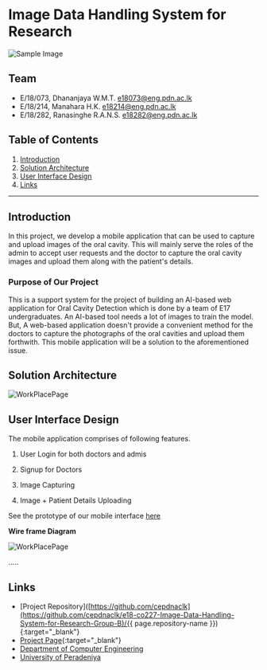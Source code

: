 # Image Data Handling System for Research

 ![Sample Image](./images/intro_image.png)

## Team
-  E/18/073, Dhananjaya W.M.T.   [e18073@eng.pdn.ac.lk](mailto:e18073@eng.pdn.ac.lk)
-  E/18/214, Manahara H.K.       [e18214@eng.pdn.ac.lk](mailto:e18214@eng.pdn.ac.lk)
-  E/18/282, Ranasinghe R.A.N.S. [e18282@eng.pdn.ac.lk](mailto:e18282@eng.pdn.ac.lk)

## Table of Contents
1. [Introduction](#introduction)
2. [Solution Architecture](#solution-architecture )
3. [User Interface Design](#user-interface-design)
4. [Links](#links)

---

## Introduction

In this project, we develop a mobile application that can be used to capture and upload images of the oral cavity. This will mainly serve the roles of the admin to accept user requests and the doctor to capture the oral cavity images and upload them along with the patient's details. 

### Purpose of Our Project

This is a support system for the project of building an AI-based web application for Oral Cavity Detection which is done by a team of E17 undergraduates.
An AI-based tool needs a lot of images to train the model. But, A web-based application doesn't provide a convenient method for the doctors to capture the photographs of the oral cavities and upload them forthwith. This mobile application will be a solution to the aforementioned issue.

## Solution Architecture

![WorkPlacePage](./images/solution.png)

## User Interface Design

The mobile application comprises of following features.
    
1. User Login for both doctors and admis
    
2. Signup for Doctors
    
3. Image Capturing
    
4. Image + Patient Details Uploading 
    

See the prototype of our mobile interface [here](https://www.figma.com/proto/p9qO6wqmA3O3c4vEa0SeVJ/AI-Health?node-id=808%3A2710&scaling=scale-down&page-id=206%3A281&starting-point-node-id=808%3A2705)

**Wire frame Diagram**

![WorkPlacePage](./images/wireframe.jpg)

.....

## Links

- [Project Repository]([https://github.com/cepdnaclk](https://github.com/cepdnaclk/e18-co227-Image-Data-Handling-System-for-Research-Group-B)/{{ page.repository-name }}){:target="_blank"}
- [Project Page](https://cepdnaclk.github.io/e18-co227-Image-Data-Handling-System-for-Research-Group-B){:target="_blank"}
- [Department of Computer Engineering](http://www.ce.pdn.ac.lk/)
- [University of Peradeniya](https://eng.pdn.ac.lk/)


[//]: # (Please refer this to learn more about Markdown syntax)
[//]: # (https://github.com/adam-p/markdown-here/wiki/Markdown-Cheatsheet)
